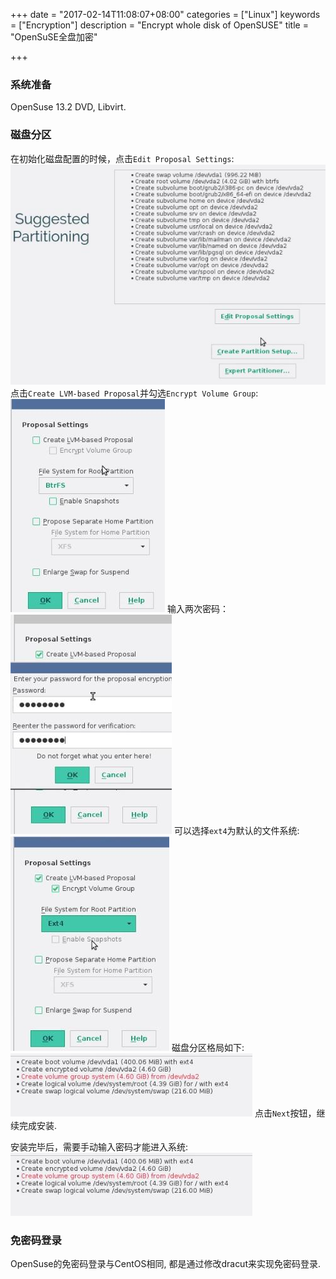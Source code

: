 +++
date = "2017-02-14T11:08:07+08:00"
categories = ["Linux"]
keywords = ["Encryption"]
description = "Encrypt whole disk of OpenSUSE"
title = "OpenSuSE全盘加密"

+++
### 系统准备
OpenSuse 13.2 DVD, Libvirt.    

### 磁盘分区
在初始化磁盘配置的时候，点击`Edit Proposal Settings`:   
![/images/2017_02_14_11_09_56_571x399.jpg](/images/2017_02_14_11_09_56_571x399.jpg)
点击`Create LVM-based Proposal`并勾选`Encrypt Volume Group`:    
![/images/2017_02_14_11_10_52_247x341.jpg](/images/2017_02_14_11_10_52_247x341.jpg)
输入两次密码：    
![/images/2017_02_14_11_11_41_258x351.jpg](/images/2017_02_14_11_11_41_258x351.jpg)
可以选择`ext4`为默认的文件系统:    
![/images/2017_02_14_11_12_09_254x343.jpg](/images/2017_02_14_11_12_09_254x343.jpg)
磁盘分区格局如下:    
![/images/2017_02_14_11_12_50_387x101.jpg](/images/2017_02_14_11_12_50_387x101.jpg)
点击`Next`按钮，继续完成安装.    

安装完毕后，需要手动输入密码才能进入系统:    
![/images/2017_02_14_11_12_50_387x101.jpg](/images/2017_02_14_11_12_50_387x101.jpg)

### 免密码登录
OpenSuse的免密码登录与CentOS相同, 都是通过修改dracut来实现免密码登录.    
